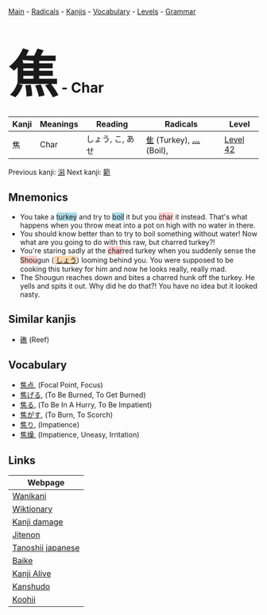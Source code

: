 <style> bigfont {font-size: 100px}</style>
[Main](../README.md) -
[Radicals](../radicals.md) -
[Kanjis](../kanjis.md) -
[Vocabulary](../vocabulary.md) -
[Levels](../levels.md) -
[Grammar](../grammar.md)
# <bigfont> 焦</bigfont> - Char 

| Kanji | Meanings | Reading | Radicals | Level |
| --- | --- | --- | --- | --- |
| 焦 | Char | しょう, こ, あせ | [隹](../radicals/隹.md) (Turkey), [灬](../radicals/灬.md) (Boil),  | [Level 42](../levels/wk_level42.md) |

Previous kanji: [潟](潟.md) Next kanji: [範](範.md) 

## Mnemonics
 * You take a <span style="background-color:#ADD8E6"> turkey</span> and try to <span style="background-color:#ADD8E6"> boil</span> it but you <span style="background-color:#ffcccb"> char</span> it instead. That's what happens when you throw meat into a pot on high with no water in there.
* You should know better than to try to boil something without water! Now what are you going to do with this raw, but charred turkey?!
* You're staring sadly at the <span style="background-color:#ffcccb"> char</span>red turkey when you suddenly sense the <span style="background-color:#ffcccb"> Shou</span>gun (<span style="background-color:#fed8b1"> [しょう](https://jisho.org/search/しょう)</span>) looming behind you. You were supposed to be cooking this turkey for him and now he looks really, really mad.
* The Shougun reaches down and bites a charred hunk off the turkey. He yells and spits it out. Why did he do that?! You have no idea but it looked nasty.


## Similar kanjis
 * [礁](礁.md) (Reef)


## Vocabulary
 * [焦点](../vocabulary/焦.md), (Focal Point, Focus)
* [焦げる](../vocabulary/焦.md), (To Be Burned, To Get Burned)
* [焦る](../vocabulary/焦.md), (To Be In A Hurry, To Be Impatient)
* [焦がす](../vocabulary/焦.md), (To Burn, To Scorch)
* [焦り](../vocabulary/焦.md), (Impatience)
* [焦燥](../vocabulary/焦.md), (Impatience, Uneasy, Irritation)



## Links 

| Webpage |
| --- |
| [Wanikani          ](https://www.wanikani.com/kanji/焦) |
| [Wiktionary        ](https://en.wiktionary.org/wiki/焦) |
| [Kanji damage      ](http://www.kanjidamage.com/kanji/search?utf8=✓&q=焦) |
| [Jitenon           ](https://jitenon.com/kanji/焦) |
| [Tanoshii japanese ](https://www.tanoshiijapanese.com/dictionary/kanji.cfm?k=焦) |
| [Baike             ](https://baike.baidu.com/item/焦) |
| [Kanji Alive       ](https://app.kanjialive.com/焦) |
| [Kanshudo          ](https://www.kanshudo.com/searchmn?q=焦) |
| [Koohii            ](https://kanji.koohii.com/study/kanji/焦) |

